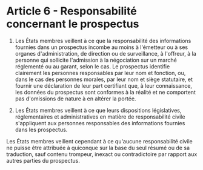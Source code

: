 # Article 6 - Responsabilité concernant le prospectus


1. Les États membres veillent à ce que la responsabilité des informations fournies dans un prospectus incombe au moins à l'émetteur ou à ses organes d'administration, de direction ou de surveillance, à l'offreur, à la personne qui sollicite l'admission à la négociation sur un marché réglementé ou au garant, selon le cas. Le prospectus identifie clairement les personnes responsables par leur nom et fonction, ou, dans le cas des personnes morales, par leur nom et siège statutaire, et fournir une déclaration de leur part certifiant que, à leur connaissance, les données du prospectus sont conformes à la réalité et ne comportent pas d'omissions de nature à en altérer la portée.

2. Les États membres veillent à ce que leurs dispositions législatives, réglementaires et administratives en matière de responsabilité civile s'appliquent aux personnes responsables des informations fournies dans les prospectus.

Les États membres veillent cependant à ce qu'aucune responsabilité civile ne puisse être attribuée à quiconque sur la base du seul résumé ou de sa traduction, sauf contenu trompeur, inexact ou contradictoire par rapport aux autres parties du prospectus.
